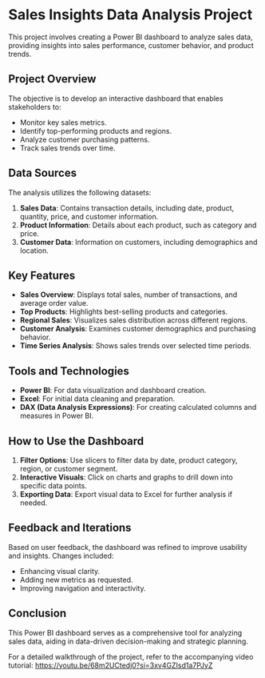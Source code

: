 # Sales Insights Data Analysis Project

This project involves creating a Power BI dashboard to analyze sales data, providing insights into sales performance, customer behavior, and product trends.

## Project Overview

The objective is to develop an interactive dashboard that enables stakeholders to:

- Monitor key sales metrics.
- Identify top-performing products and regions.
- Analyze customer purchasing patterns.
- Track sales trends over time.

## Data Sources

The analysis utilizes the following datasets:

1. **Sales Data**: Contains transaction details, including date, product, quantity, price, and customer information.
2. **Product Information**: Details about each product, such as category and price.
3. **Customer Data**: Information on customers, including demographics and location.

## Key Features

- **Sales Overview**: Displays total sales, number of transactions, and average order value.
- **Top Products**: Highlights best-selling products and categories.
- **Regional Sales**: Visualizes sales distribution across different regions.
- **Customer Analysis**: Examines customer demographics and purchasing behavior.
- **Time Series Analysis**: Shows sales trends over selected time periods.

## Tools and Technologies

- **Power BI**: For data visualization and dashboard creation.
- **Excel**: For initial data cleaning and preparation.
- **DAX (Data Analysis Expressions)**: For creating calculated columns and measures in Power BI.

## How to Use the Dashboard

1. **Filter Options**: Use slicers to filter data by date, product category, region, or customer segment.
2. **Interactive Visuals**: Click on charts and graphs to drill down into specific data points.
3. **Exporting Data**: Export visual data to Excel for further analysis if needed.

## Feedback and Iterations

Based on user feedback, the dashboard was refined to improve usability and insights. Changes included:

- Enhancing visual clarity.
- Adding new metrics as requested.
- Improving navigation and interactivity.

## Conclusion

This Power BI dashboard serves as a comprehensive tool for analyzing sales data, aiding in data-driven decision-making and strategic planning.

For a detailed walkthrough of the project, refer to the accompanying video tutorial: https://youtu.be/68m2UCtedj0?si=3xv4GZIsd1a7PJyZ

 
